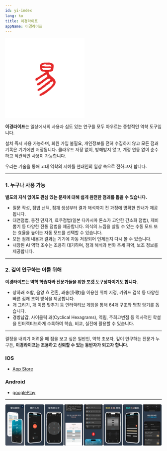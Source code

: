 ```yaml
---
id: yi-index
lang: ko
title: 이경라이프
appName: 이경라이프
---
```


![og](assets/icon-1.png)

**이경라이프**는 일상에서의 사용과 심도 있는 연구를 모두 아우르는 종합적인 역학 도구입니다.

설치 즉시 사용 가능하며, 회원 가입 불필요, 개인정보를 전혀 수집하지 않고 모든 점괘 기록은 기기에만 저장됩니다.
클라우드 저장 없이, 방해받지 않고, 계정 연동 없이 순수하고 직관적인 사용이 가능합니다.

우리는 기술을 통해 고대 역학의 지혜를 현대인의 일상 속으로 전하고자 합니다.

---

### 1. 누구나 사용 가능

**별도의 지식 없이도 관심 있는 문제에 대해 쉽게 완전한 점괘를 뽑을 수 있습니다.**

* 질문 작성, 점법 선택, 점괘 생성부터 결과 해석까지 전 과정에 명확한 안내가 제공됩니다.
* 대연점법, 동전 던지기, 료쿠점법(일본 다카시마 톤쇼가 고안한 간소화 점법), 제비 뽑기 등 다양한 전통 점법을 제공합니다. 의식의 느낌을 살릴 수 있는 수동 모드 또는 효율을 높이는 자동 모드를 선택할 수 있습니다.
* 모든 점괘 내용과 결과는 기기에 자동 저장되어 언제든지 다시 볼 수 있습니다.
* 내장된 AI 역학 조수는 조용히 대기하며, 점괘 해석과 변화 추세 파악, 보조 정보를 제공합니다.

---

### 2. 깊이 연구하는 이를 위해

**이경라이프는 역학 학습자와 전문가들을 위한 포켓 도구상자이기도 합니다.**

* 상하괘 조합, 음양 효 전환, 괘송(卦歌)을 이용한 위치 지정, 키워드 검색 등 다양한 빠른 점괘 조회 방식을 제공합니다.
* 괘 그리기, 괘 이름 맞추기 등 인터랙티브 게임을 통해 64괘 구조와 명칭 암기를 돕습니다.
* 경방납갑, 사이클릭 괘(Cyclical Hexagrams), 역림, 주희고변점 등 역사적인 학설을 인터랙티브하게 수록하여 학습, 비교, 실전에 활용할 수 있습니다.

---

결정을 내리기 어려울 때 점을 보고 싶은 일반인, 역학 초보자, 깊이 연구하는 전문가 누구든,
**이경라이프는 조용하고 신뢰할 수 있는 동반자가 되고자 합니다.**

### IOS

- [App Store](https://apps.apple.com/app/id1533516434)

### Android

- [googlePlay](https://play.google.com/store/apps/details?id=me.suhe.yi)

--------

![appintro](/img/full-1.webp)